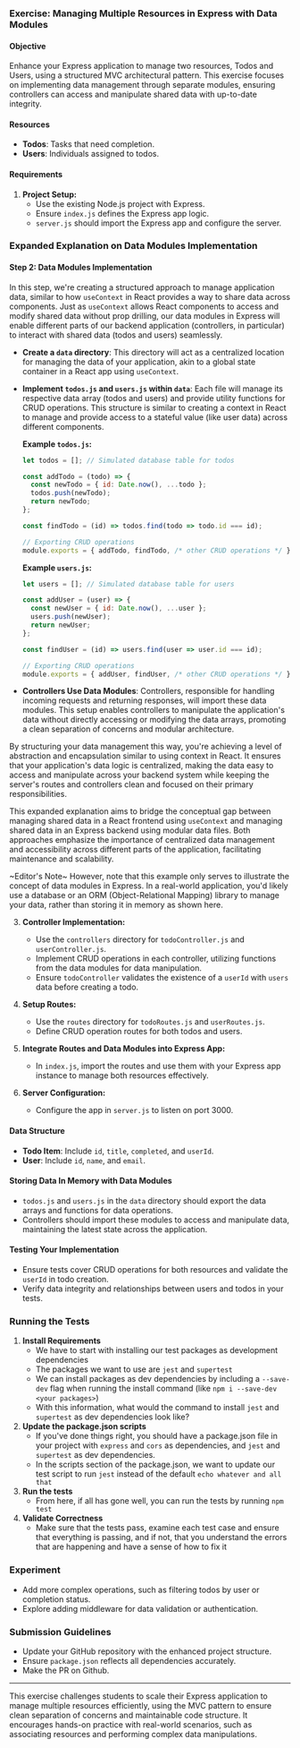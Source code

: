 
### Exercise: Managing Multiple Resources in Express with Data Modules

#### Objective
Enhance your Express application to manage two resources, Todos and Users, using a structured MVC architectural pattern. This exercise focuses on implementing data management through separate modules, ensuring controllers can access and manipulate shared data with up-to-date integrity.

#### Resources
- **Todos**: Tasks that need completion.
- **Users**: Individuals assigned to todos.

#### Requirements

1. **Project Setup:**
   - Use the existing Node.js project with Express.
   - Ensure `index.js` defines the Express app logic.
   - `server.js` should import the Express app and configure the server.

### Expanded Explanation on Data Modules Implementation

#### Step 2: Data Modules Implementation

In this step, we're creating a structured approach to manage application data, similar to how `useContext` in React provides a way to share data across components. Just as `useContext` allows React components to access and modify shared data without prop drilling, our data modules in Express will enable different parts of our backend application (controllers, in particular) to interact with shared data (todos and users) seamlessly.

- **Create a `data` directory**: This directory will act as a centralized location for managing the data of your application, akin to a global state container in a React app using `useContext`.

- **Implement `todos.js` and `users.js` within `data`**: Each file will manage its respective data array (todos and users) and provide utility functions for CRUD operations. This structure is similar to creating a context in React to manage and provide access to a stateful value (like user data) across different components.

    **Example `todos.js`:**

    ```javascript
    let todos = []; // Simulated database table for todos

    const addTodo = (todo) => {
      const newTodo = { id: Date.now(), ...todo };
      todos.push(newTodo);
      return newTodo;
    };

    const findTodo = (id) => todos.find(todo => todo.id === id);

    // Exporting CRUD operations
    module.exports = { addTodo, findTodo, /* other CRUD operations */ };
    ```

    **Example `users.js`:**

    ```javascript
    let users = []; // Simulated database table for users

    const addUser = (user) => {
      const newUser = { id: Date.now(), ...user };
      users.push(newUser);
      return newUser;
    };

    const findUser = (id) => users.find(user => user.id === id);

    // Exporting CRUD operations
    module.exports = { addUser, findUser, /* other CRUD operations */ };
    ```

- **Controllers Use Data Modules**: Controllers, responsible for handling incoming requests and returning responses, will import these data modules. This setup enables controllers to manipulate the application's data without directly accessing or modifying the data arrays, promoting a clean separation of concerns and modular architecture.

By structuring your data management this way, you're achieving a level of abstraction and encapsulation similar to using context in React. It ensures that your application's data logic is centralized, making the data easy to access and manipulate across your backend system while keeping the server's routes and controllers clean and focused on their primary responsibilities.

This expanded explanation aims to bridge the conceptual gap between managing shared data in a React frontend using `useContext` and managing shared data in an Express backend using modular data files. Both approaches emphasize the importance of centralized data management and accessibility across different parts of the application, facilitating maintenance and scalability.

~Editor's Note~
However, note that this example only serves to illustrate the concept of data modules in Express. In a real-world application, you'd likely use a database or an ORM (Object-Relational Mapping) library to manage your data, rather than storing it in memory as shown here.


3. **Controller Implementation:**
   - Use the `controllers` directory for `todoController.js` and `userController.js`.
   - Implement CRUD operations in each controller, utilizing functions from the data modules for data manipulation.
   - Ensure `todoController` validates the existence of a `userId` with `users` data before creating a todo.

4. **Setup Routes:**
   - Use the `routes` directory for `todoRoutes.js` and `userRoutes.js`.
   - Define CRUD operation routes for both todos and users.

5. **Integrate Routes and Data Modules into Express App:**
   - In `index.js`, import the routes and use them with your Express app instance to manage both resources effectively.

6. **Server Configuration:**
   - Configure the app in `server.js` to listen on port 3000.

#### Data Structure

- **Todo Item**: Include `id`, `title`, `completed`, and `userId`.
- **User**: Include `id`, `name`, and `email`.

#### Storing Data In Memory with Data Modules

- `todos.js` and `users.js` in the `data` directory should export the data arrays and functions for data operations.
- Controllers should import these modules to access and manipulate data, maintaining the latest state across the application.

#### Testing Your Implementation

- Ensure tests cover CRUD operations for both resources and validate the `userId` in todo creation.
- Verify data integrity and relationships between users and todos in your tests.

### Running the Tests

1. **Install Requirements**
   - We have to start with installing our test packages as development dependencies
   - The packages we want to use are `jest` and `supertest`
   - We can install packages as dev dependencies by including a `--save-dev` flag when running the install command (like `npm i --save-dev <your packages>`)
   - With this information, what would the command to install `jest` and `supertest` as dev dependencies look like?
2. **Update the package.json scripts**
   - If you've done things right, you should have a package.json file in your project with `express` and `cors` as dependencies, and `jest` and `supertest` as dev dependencies.
   - In the scripts section of the package.json, we want to update our test script to run `jest` instead of the default `echo whatever and all that`
3. **Run the tests**
   - From here, if all has gone well, you can run the tests by running `npm test`
4. **Validate Correctness**
   - Make sure that the tests pass, examine each test case and ensure that everything is passing, and if not, that you understand the errors that are happening and have a sense of how to fix it


### Experiment

- Add more complex operations, such as filtering todos by user or completion status.
- Explore adding middleware for data validation or authentication.

### Submission Guidelines

- Update your GitHub repository with the enhanced project structure.
- Ensure `package.json` reflects all dependencies accurately.
- Make the PR on Github.

---

This exercise challenges students to scale their Express application to manage multiple resources efficiently, using the MVC pattern to ensure clean separation of concerns and maintainable code structure. It encourages hands-on practice with real-world scenarios, such as associating resources and performing complex data manipulations.
